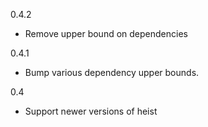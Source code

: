 0.4.2
* Remove upper bound on dependencies

0.4.1
* Bump various dependency upper bounds.

0.4
* Support newer versions of heist
